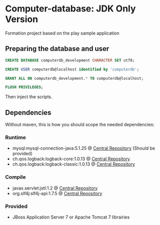 # Computer-database: JDK Only Version

Formation project based on the play sample application

## Preparing the database and user

```SQL
CREATE DATABASE computerdb_development CHARACTER SET utf8;

CREATE USER computerdb@localhost identified by 'computerdb';

GRANT ALL ON computerdb_development.* TO computerdb@localhost;

FLUSH PRIVILEGES;
```

Then inject the scripts.

## Dependencies

Without maven, this is how you should scope the needed dependencies:

### Runtime

- mysql:mysql-connection-java:5.1.25 @ [Central Repository](http://search.maven.org/#artifactdetails%7Cmysql%7Cmysql-connector-java%7C5.1.25%7Cjar) (Should be provided)
- ch.qos.logback:logback-core:1.0.13 @ [Central Repository](http://search.maven.org/#artifactdetails%7Cch.qos.logback%7Clogback-core%7C1.0.13%7Cjar)
- ch.qos.logback:logback-classic:1.0.13 @ [Central Repository](http://search.maven.org/#artifactdetails%7Cch.qos.logback%7Clogback-classic%7C1.0.13%7Cjar)

### Compile

- javax.servlet:jstl:1.2 @ [Central Repository](http://search.maven.org/#artifactdetails%7Cjavax.servlet%7Cjstl%7C1.2%7Cjar)
- org.slf4j:slf4j-api:1.7.5 @ [Central Repository](http://search.maven.org/#artifactdetails%7Corg.slf4j%7Cslf4j-api%7C1.7.5%7Cjar)

### Provided

- JBoss Application Server 7 or Apache Tomcat 7 librairies

